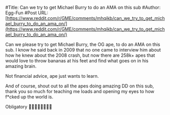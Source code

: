 #Title: Can we try to get Michael Burry to do an AMA on this sub
#Author: Egg-Fun
#Post URL: [https://www.reddit.com/r/GME/comments/mhqikb/can_we_try_to_get_michael_burry_to_do_an_ama_on/](https://www.reddit.com/r/GME/comments/mhqikb/can_we_try_to_get_michael_burry_to_do_an_ama_on/)


Can we please try to get Michael Burry, the OG ape, to do an AMA on this sub. I know he said back in 2009 that no one came to interview him about how he knew about the 2008 crash, but now there are 258k+ apes that would love to throw bananas at his feet and find what goes on in his amazing brain.

Not financial advice, ape just wants to learn.

And of course, shout out to all the apes doing amazing DD on this sub, thank you so much for teaching me loads and opening my eyes to how f\*cked up the world is.

Obligatory **🚀🚀🚀🚀🚀🚀🚀🚀**